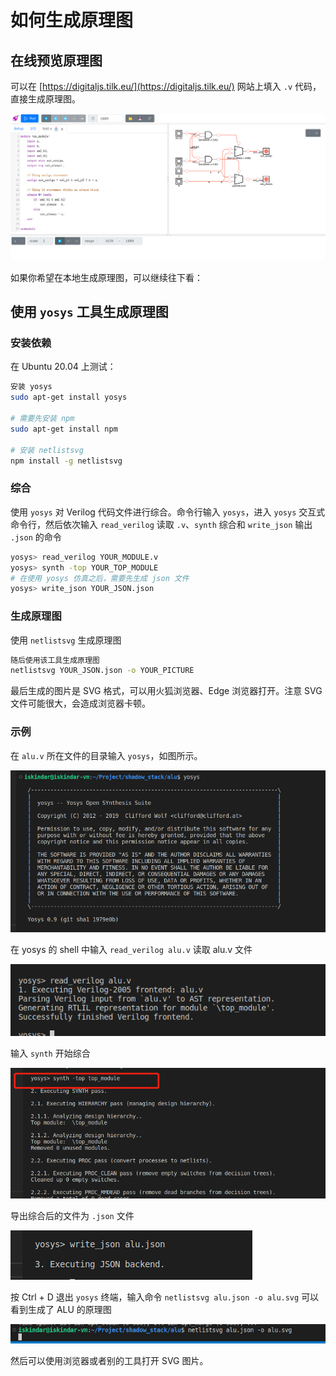 # 如何生成原理图

## 在线预览原理图

可以在 [https://digitaljs.tilk.eu/](https://digitaljs.tilk.eu/) 网站上填入 `.v` 代码，直接生成原理图。


![](images/4077bbdc3c0af3c7d6815c69f4c36dab.png)

如果你希望在本地生成原理图，可以继续往下看：

## 使用 `yosys` 工具生成原理图

### 安装依赖


在 Ubuntu 20.04 上测试：

```bash
安装 yosys
sudo apt-get install yosys

# 需要先安装 npm
sudo apt-get install npm

# 安装 netlistsvg
npm install -g netlistsvg
```



### 综合

使用 `yosys` 对 Verilog 代码文件进行综合。命令行输入 `yosys`，进入 `yosys` 交互式命令行，然后依次输入 `read_verilog` 读取 `.v`、`synth` 综合和 `write_json` 输出 `.json` 的命令

```bash
yosys> read_verilog YOUR_MODULE.v
yosys> synth -top YOUR_TOP_MODULE
# 在使用 yosys 仿真之后，需要先生成 json 文件
yosys> write_json YOUR_JSON.json

```

### 生成原理图

使用 `netlistsvg` 生成原理图

```bash
随后使用该工具生成原理图
netlistsvg YOUR_JSON.json -o YOUR_PICTURE
```

最后生成的图片是 SVG 格式，可以用火狐浏览器、Edge 浏览器打开。注意 SVG 文件可能很大，会造成浏览器卡顿。

### 示例

在 `alu.v` 所在文件的目录输入 `yosys`，如图所示。

![](images/0d7ba7f65ad8a42a0e933038e71f7843.png)

在 yosys 的 shell 中输入 `read_verilog alu.v` 读取 alu.v 文件

![](images/09c1b8744552aa05f9a8345577c04e01.png)

输入 `synth` 开始综合

![](images/baf9564270940ca99a5b146ec9d01dc9.png)

导出综合后的文件为 `.json` 文件

![](images/0b1f0925043c8a1eba0176e488b169b9.png)

按 Ctrl + D 退出 `yosys` 终端，输入命令 `netlistsvg alu.json -o alu.svg` 可以看到生成了 ALU 的原理图

![](images/be45d0785c1e4d1f01c6cb536392d6f3.png)

然后可以使用浏览器或者别的工具打开 SVG 图片。

